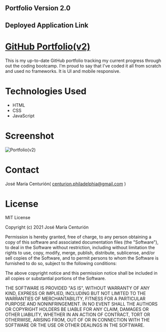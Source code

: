 ## Portfolio Version 2.0

## Deployed Application Link
# [GitHub Portfolio(v2)](https://chemacenturion.github.io/Portfolio-v2/)

This is my up-to-date GitHub portfolio tracking my current progress through out the coding bootcamp.
I'm proud to say that I've coded it all from scratch and used no frameworks. It is UI and mobile responsive.

# Technologies Used

* HTML
* CSS
* JavaScript

# Screenshot
![Portfolio(v2)](./assets/Portfolio(v2).gif)

# Contact

José María Centurión( centurion.philadelphia@gmail.com )

# License

MIT License

Copyright (c) 2021 José María Centurión

Permission is hereby granted, free of charge, to any person obtaining a copy of this software and associated documentation files (the "Software"), to deal in the Software without restriction, including without limitation the rights to use, copy, modify, merge, publish, distribute, sublicense, and/or sell copies of the Software, and to permit persons to whom the Software is furnished to do so, subject to the following conditions:

The above copyright notice and this permission notice shall be included in all copies or substantial portions of the Software.

THE SOFTWARE IS PROVIDED "AS IS", WITHOUT WARRANTY OF ANY KIND, EXPRESS OR IMPLIED, INCLUDING BUT NOT LIMITED TO THE WARRANTIES OF MERCHANTABILITY, FITNESS FOR A PARTICULAR PURPOSE AND NONINFRINGEMENT. IN NO EVENT SHALL THE AUTHORS OR COPYRIGHT HOLDERS BE LIABLE FOR ANY CLAIM, DAMAGES OR OTHER LIABILITY, WHETHER IN AN ACTION OF CONTRACT, TORT OR OTHERWISE, ARISING FROM, OUT OF OR IN CONNECTION WITH THE SOFTWARE OR THE USE OR OTHER DEALINGS IN THE SOFTWARE.